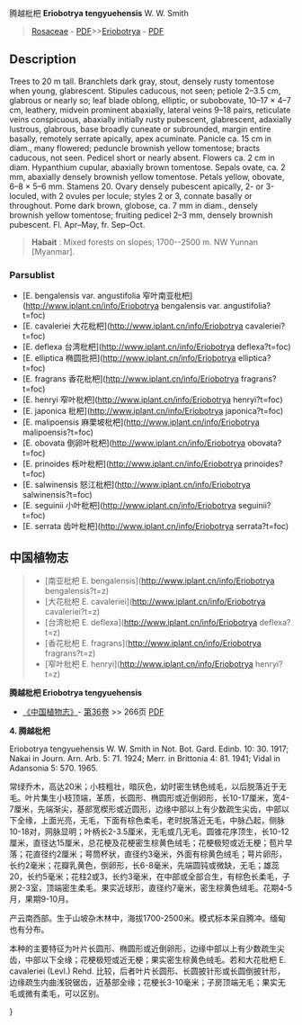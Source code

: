 腾越枇杷 **Eriobotrya tengyuehensis** W. W. Smith

> [Rosaceae](http://www.iplant.cn/info/Rosaceae?t=foc) - [PDF](http://www.iplant.cn/foc/pdf/Rosaceae.pdf)>>[Eriobotrya](http://www.iplant.cn/info/Eriobotrya?t=foc) - [PDF](http://www.iplant.cn/foc/pdf/Eriobotrya.pdf)

## Description

Trees to 20 m tall. Branchlets dark gray, stout, densely rusty tomentose when young, glabrescent. Stipules caducous, not seen; petiole 2–3.5 cm, glabrous or nearly so; leaf blade oblong, elliptic, or subobovate, 10–17 × 4–7 cm, leathery, midvein prominent abaxially, lateral veins 9–18 pairs, reticulate veins conspicuous, abaxially initially rusty pubescent, glabrescent, adaxially lustrous, glabrous, base broadly cuneate or subrounded, margin entire basally, remotely serrate apically, apex acuminate. Panicle ca. 15 cm in diam., many flowered; peduncle brownish yellow tomentose; bracts caducous, not seen. Pedicel short or nearly absent. Flowers ca. 2 cm in diam. Hypanthium cupular, abaxially brown tomentose. Sepals ovate, ca. 2 mm, abaxially densely brownish yellow tomentose. Petals yellow, obovate, 6–8 × 5–6 mm. Stamens 20. Ovary densely pubescent apically, 2- or 3-loculed, with 2 ovules per locule; styles 2 or 3, connate basally or throughout. Pome dark brown, globose, ca. 7 mm in diam., densely brownish yellow tomentose; fruiting pedicel 2–3 mm, densely brownish pubescent. Fl. Apr–May, fr. Sep–Oct.


> **Habait** : 
> Mixed forests on slopes; 1700--2500 m. NW Yunnan [Myanmar].



### Parsublist

* [E.  bengalensis var. angustifolia  窄叶南亚枇杷](http://www.iplant.cn/info/Eriobotrya bengalensis var. angustifolia?t=foc)
* [E.  cavaleriei  大花枇杷](http://www.iplant.cn/info/Eriobotrya cavaleriei?t=foc)
* [E.  deflexa  台湾枇杷](http://www.iplant.cn/info/Eriobotrya deflexa?t=foc)
* [E.  elliptica  椭圆批把](http://www.iplant.cn/info/Eriobotrya elliptica?t=foc)
* [E.  fragrans  香花枇杷](http://www.iplant.cn/info/Eriobotrya fragrans?t=foc)
* [E.  henryi  窄叶枇杷](http://www.iplant.cn/info/Eriobotrya henryi?t=foc)
* [E.  japonica  枇杷](http://www.iplant.cn/info/Eriobotrya japonica?t=foc)
* [E.  malipoensis  麻栗坡枇杷](http://www.iplant.cn/info/Eriobotrya malipoensis?t=foc)
* [E.  obovata  倒卵叶枇杷](http://www.iplant.cn/info/Eriobotrya obovata?t=foc)
* [E.  prinoides  栎叶枇杷](http://www.iplant.cn/info/Eriobotrya prinoides?t=foc)
* [E.  salwinensis  怒江枇杷](http://www.iplant.cn/info/Eriobotrya salwinensis?t=foc)
* [E.  seguinii  小叶枇杷](http://www.iplant.cn/info/Eriobotrya seguinii?t=foc)
* [E.  serrata  齿叶枇杷](http://www.iplant.cn/info/Eriobotrya serrata?t=foc)


## 中国植物志

> * [南亚枇杷  E.  bengalensis](http://www.iplant.cn/info/Eriobotrya bengalensis?t=z)
> * [大花枇杷  E.  cavaleriei](http://www.iplant.cn/info/Eriobotrya cavaleriei?t=z)
> * [台湾枇杷  E.  deflexa](http://www.iplant.cn/info/Eriobotrya deflexa?t=z)
> * [香花枇杷  E.  fragrans](http://www.iplant.cn/info/Eriobotrya fragrans?t=z)
> * [窄叶枇杷  E.  henryi](http://www.iplant.cn/info/Eriobotrya henryi?t=z)


**腾越枇杷 Eriobotrya tengyuehensis**

* [《中国植物志》](http://www.iplant.cn/frps)- [第36卷](http://www.iplant.cn/frps/vol/36) >> 266页 [PDF](http://www.iplant.cn/frps/pdf/36/266.PDF)


**4. 腾越枇杷**

Eriobotrya tengyuehensis W. W. Smith in Not. Bot. Gard. Edinb. 10: 30. 1917; Nakai in Journ. Arn. Arb. 5: 71. 1924; Merr. in Brittonia 4: 81. 1941; Vidal in Adansonia 5: 570. 1965.

常绿乔木，高达20米；小枝粗壮，暗灰色，幼时密生锈色绒毛，以后脱落近于无毛。叶片集生小枝顶端，革质，长圆形、椭圆形或近倒卵形，长10-17厘米，宽4-7厘米，先端渐尖，基部宽楔形或近圆形，边缘中部以上有少数疏生尖齿，中部以下全缘，上面光亮，无毛，下面有棕色柔毛，老时脱落近无毛，中脉凸起，侧脉10-18对，网脉显明；叶柄长2-3.5厘米，无毛或几无毛。圆锥花序顶生，长10-12厘米，直径达15厘米，总花梗及花梗密生棕黄色绒毛；花梗极短或近无梗；苞片早落；花直径约2厘米；萼筒杯状，直径约3毫米，外面有棕黄色绒毛；萼片卵形，长约2毫米；花瓣乳黄色，倒卵形，长6-8毫米，先端圆钝或微缺，无毛；雄蕊20，长约5毫米；花柱2或3，长约3毫米，在中部或全部合生，有棕色长柔毛，子房2-3室，顶端密生柔毛。果实近球形，直径约7毫米，密生棕黄色绒毛。花期4-5月，果期9-10月。

产云南西部。生于山坡杂木林中，海拔1700-2500米。模式标本采自腾冲。缅甸也有分布。

本种的主要特征为叶片长圆形、椭圆形或近倒卵形，边缘中部以上有少数疏生尖齿，中部以下全缘；花梗极短或近无梗；果实密生棕黄色绒毛。若和大花枇杷 E. cavaleriei (Levl.) Rehd. 比较，后者叶片长圆形、长圆披针形或长圆倒披针形，边缘疏生内曲浅锐锯齿，近基部全缘；花梗长3-10毫米；子房顶端无毛；果实无毛或微有柔毛，可以区别。



}